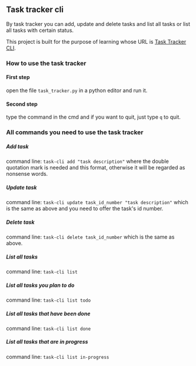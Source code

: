 ## Task tracker cli

By task tracker you can add, update and delete tasks and list all tasks or list all tasks with certain status.

This project is built for the purpose of learning whose URL is [Task Tracker CLI](https://roadmap.sh/projects/task-tracker).

### How to use the task tracker

#### First step

open the file `task_tracker.py` in a python editor and run it.

#### Second step

type the command in the cmd and if you want to quit, just type `q` to quit.

### All commands you need to use the task tracker

##### Add task

command line:
`task-cli add "task description"` 
where the double quotation mark is needed and this format, otherwise it will be regarded as nonsense words.

##### Update task

command line:
`task-cli update task_id_number "task description"` 
which is the same as above and you need to offer the task's id number.

##### Delete task

command line:
`task-cli delete task_id_number`
which is the same as above.

##### List all tasks

command line:
`task-cli list`

##### List all tasks you plan to do

command line:
`task-cli list todo`

##### List all tasks that have been done

command line:
`task-cli list done`

##### List all tasks that are in progress

command line:
`task-cli list in-progress`
